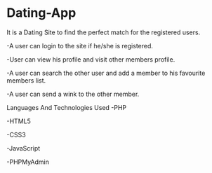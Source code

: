# Dating-App
It is a Dating Site to find the perfect match for the registered users.

-A user can login to the site if he/she is registered.

-User can view his profile and visit other members profile.

-A user can search the other user and add a member to his favourite members list.

-A user can send a wink to the other member.

Languages And Technologies Used
-PHP

-HTML5

-CSS3

-JavaScript

-PHPMyAdmin
